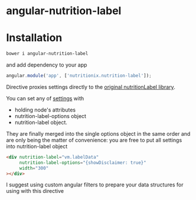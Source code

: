 # angular-nutrition-label

Installation
============

```sh
bower i angular-nutrition-label
```

and add dependency to your app

```js
angular.module('app', ['nutritionix.nutrition-label']);
```

Directive proxies settings directly to the [original nutritionLabel library](https://github.com/Yurko-Fedoriv/nutrition-label).

You can set any of [settings](https://github.com/Yurko-Fedoriv/nutrition-label/blob/master/nutritionLabel.js#L70-L308)
with 

- holding node's attributes
- nutrition-label-options object
- nutrition-label object.

They are finally merged into the single options object in the same order and are only being the matter of convenience:
you are free to put all settings into nutrition-label object

```html
<div nutrition-label="vm.labelData"
     nutrition-label-options="{showDisclaimer: true}"
     width="300"
></div>
```

I suggest using custom angular filters to prepare your data structures for using with this directive

